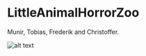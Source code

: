 # LittleAnimalHorrorZoo

Munir, Tobias, Frederik and Christoffer.

![alt text](https://github.com/Tobiasmidskards/LittleAnimalHorrorZoo/Report/demo.png)
